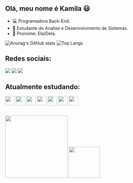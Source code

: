 ## Olá, meu nome é Kamila 😃

- 💻 Programadora Back-End.
- 📖 Estudante de Analise e Desenvolvimento de Sistemas.
- 👩 Pronome: Ela/Dela.

![Anurag's GitHub stats](https://github-readme-stats.vercel.app/api?username=kamilafariass&show_icons=true&theme=radical)
![Top Langs](https://github-readme-stats.vercel.app/api/top-langs/?username=kamilafariass&&show_icons=true&theme=radical)

## Redes sociais:

<a href="https://www.linkedin.com/in/kamila-garcia-0978a410a/" target="_blank"><img src="https://img.shields.io/badge/LinkedIn-0077B5?style=for-the-badge&logo=linkedin&logoColor=white" target="_blank"></a>
<a href="https://www.facebook.com/kamila.garcia.39794895?locale=pt_BR" target="_blank"><img src="https://img.shields.io/badge/Facebook-1877F2?style=for-the-badge&logo=facebook&logoColor=white" target="_blank"></a>
<a href="https:https://www.twitch.tv/milachanlol" target="_blank"><img src="https://img.shields.io/badge/Twitch-9146FF?style=for-the-badge&logo=twitch&logoColor=white" target="_blank"></a>

## Atualmente estudando:

  <img height="30" widht="40" src="https://cdn.jsdelivr.net/gh/devicons/devicon@latest/icons/javascript/javascript-original.svg" /> <img height="30" widht="40" src="https://cdn.jsdelivr.net/gh/devicons/devicon@latest/icons/css3/css3-original.svg" /> <img height="30" widht="40" src="https://cdn.jsdelivr.net/gh/devicons/devicon@latest/icons/java/java-original.svg" /> <img height="30" widht="40" src="https://cdn.jsdelivr.net/gh/devicons/devicon@latest/icons/photoshop/photoshop-original.svg" /> <img height="30" widht="40" src="https://cdn.jsdelivr.net/gh/devicons/devicon@latest/icons/html5/html5-original.svg" /> <img height="30" widht="40" src="https://cdn.jsdelivr.net/gh/devicons/devicon@latest/icons/python/python-original.svg" /> <img height="30" widht="40" src="https://cdn.jsdelivr.net/gh/devicons/devicon@latest/icons/ruby/ruby-original.svg" />

##

<img height="200" widht="90" src="https://img1.picmix.com/output/pic/normal/2/8/0/7/10907082_682b2.gif"/>  <img height="100" widht="90" src="https://static.vecteezy.com/system/resources/previews/009/665/324/large_2x/cute-kitty-cat-on-train-cartoon-element-free-png.png"/>
